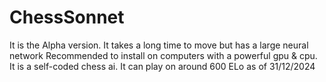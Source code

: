 # ChessSonnet
It is the Alpha version. It takes a long time to move but has a large neural network
Recommended to install on computers with a powerful gpu & cpu.
It is a self-coded chess ai. It can play on around 600 ELo as of 31/12/2024
